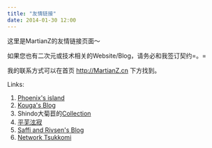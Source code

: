 ```yaml
---
title: "友情链接"
date: 2014-01-30 12:00
---
```


这里是MartianZ的友情链接页面～

如果您也有二次元或技术相关的Website/Blog，请务必和我签订契约=。=

我的联系方式可以在首页 <http://MartianZ.cn> 下方找到。

Links:

1. [Phoenix's island](http://blog.phoenixlzx.com/)
2. [Kouga's Blog](http://kouga.us/)
3. Shindo大菊苣的[Collection](http://sdou.net/)
4. [平芜泫寂](http://www.ipwx.me/)
5. [Saffi and Rivsen's Blog](https://rivsen.rs-work.me/)
6. [Network Tsukkomi](http://www.networktsukkomi.me/)